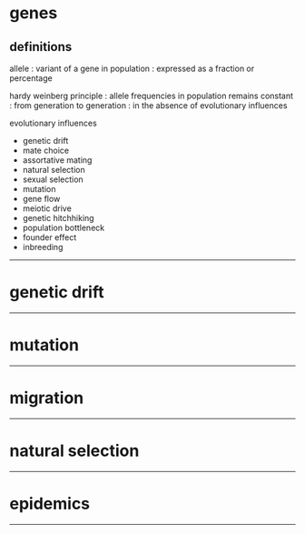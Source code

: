 


# genes



## definitions

allele
:	variant of a gene in population
:	expressed as a fraction or percentage

hardy weinberg principle
:	allele frequencies in population remains constant
:	from generation to generation
:	in the absence of evolutionary influences

evolutionary influences

+	genetic drift
+	mate choice
+	assortative mating
+	natural selection
+	sexual selection
+	mutation
+	gene flow
+	meiotic drive
+	genetic hitchhiking
+	population bottleneck
+	founder effect
+	inbreeding



---



# genetic drift



---



# mutation



---



# migration



---



# natural selection



---



# epidemics



---
